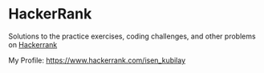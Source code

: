 # HackerRank
Solutions to the practice exercises, coding challenges, and other problems on [Hackerrank](https://www.hackerrank.com/)

My Profile: https://www.hackerrank.com/isen_kubilay
